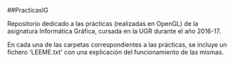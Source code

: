 ##PracticasIG

Repositorio dedicado a las prácticas (realizadas en OpenGL) de la asignatura Informática Gráfica, cursada en la 
UGR durante el año 2016-17.

En cada una de las carpetas correspondientes a las prácticas, se incluye un fichero 
'LEEME.txt' con una explicación del funcionamiento de las mismas.
